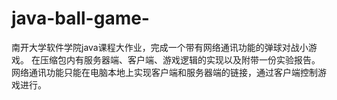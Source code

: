 # java-ball-game-
南开大学软件学院java课程大作业，完成一个带有网络通讯功能的弹球对战小游戏。
在压缩包内有服务器端、客户端、游戏逻辑的实现以及附带一份实验报告。
网络通讯功能只能在电脑本地上实现客户端和服务器端的链接，通过客户端控制游戏进行。
